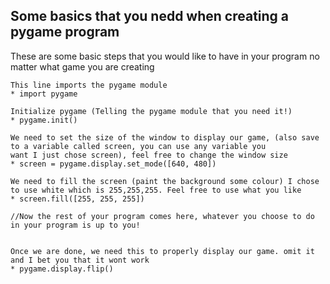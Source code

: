 ## Some basics that you nedd when creating a pygame program
These are some basic steps that you would like to have in your program no matter what game you are creating

```
This line imports the pygame module
* import pygame

Initialize pygame (Telling the pygame module that you need it!)
* pygame.init()

We need to set the size of the window to display our game, (also save to a variable called screen, you can use any variable you 
want I just chose screen), feel free to change the window size
* screen = pygame.display.set_mode([640, 480])

We need to fill the screen (paint the background some colour) I chose to use white which is 255,255,255. Feel free to use what you like
* screen.fill([255, 255, 255])

//Now the rest of your program comes here, whatever you choose to do in your program is up to you!


Once we are done, we need this to properly display our game. omit it and I bet you that it wont work
* pygame.display.flip()
